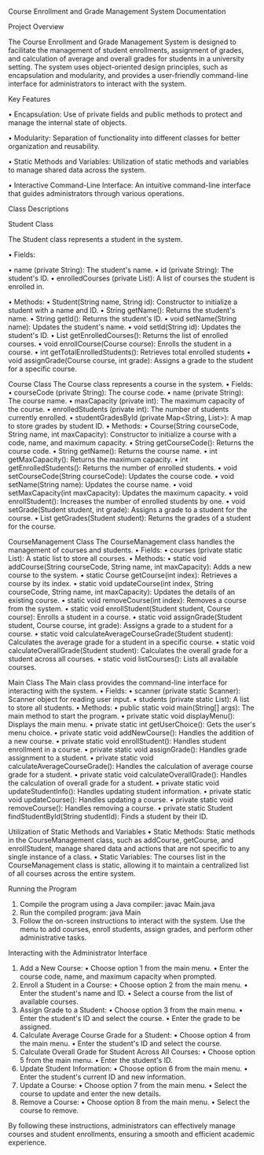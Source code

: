 Course Enrollment and Grade Management System Documentation

Project Overview

The Course Enrollment and Grade Management System is designed to facilitate the management of student enrollments, assignment of grades, and calculation of average and overall grades for students in a university setting. The system uses object-oriented design principles, such as encapsulation and modularity, and provides a user-friendly command-line interface for administrators to interact with the system.

Key Features

•	Encapsulation: Use of private fields and public methods to protect and manage the internal state of objects.

•	Modularity: Separation of functionality into different classes for better organization and reusability.

•	Static Methods and Variables: Utilization of static methods and variables to manage shared data across the system.

•	Interactive Command-Line Interface: An intuitive command-line interface that guides administrators through various operations.

Class Descriptions

Student Class

The Student class represents a student in the system.

•	Fields:

•	name (private String): The student's name.
•	id (private String): The student's ID.
•	enrolledCourses (private List<Course>): A list of courses the student is enrolled in.

•	Methods:
•	Student(String name, String id): Constructor to initialize a student with a name and ID.
•	String getName(): Returns the student's name.
•	String getId(): Returns the student's ID.
•	void setName(String name): Updates the student's name.
•	void setId(String id): Updates the student's ID.
•	List<Course> getEnrolledCourses(): Returns the list of enrolled courses.
•	void enrollCourse(Course course): Enrolls the student in a course.
•	int getTotalEnrolledStudents(): Retrieves total enrolled students
•	void assignGrade(Course course, int grade): Assigns a grade to the student for a specific course.

Course Class
The Course class represents a course in the system.
•	Fields:
•	courseCode (private String): The course code.
•	name (private String): The course name.
•	maxCapacity (private int): The maximum capacity of the course.
•	enrolledStudents (private int): The number of students currently enrolled.
•	studentGradesById (private Map<String, List<Integer>>): A map to store grades by student ID.
•	Methods:
•	Course(String courseCode, String name, int maxCapacity): Constructor to initialize a course with a code, name, and maximum capacity.
•	String getCourseCode(): Returns the course code.
•	String getName(): Returns the course name.
•	int getMaxCapacity(): Returns the maximum capacity.
•	int getEnrolledStudents(): Returns the number of enrolled students.
•	void setCourseCode(String courseCode): Updates the course code.
•	void setName(String name): Updates the course name.
•	void setMaxCapacity(int maxCapacity): Updates the maximum capacity.
•	void enrollStudent(): Increases the number of enrolled students by one.
•	void setGrade(Student student, int grade): Assigns a grade to a student for the course.
•	List<Integer> getGrades(Student student): Returns the grades of a student for the course.

CourseManagement Class
The CourseManagement class handles the management of courses and students.
•	Fields:
•	courses (private static List<Course>): A static list to store all courses.
•	Methods:
•	static void addCourse(String courseCode, String name, int maxCapacity): Adds a new course to the system.
•	static Course getCourse(int index): Retrieves a course by its index.
•	static void updateCourse(int index, String courseCode, String name, int maxCapacity): Updates the details of an existing course.
•	static void removeCourse(int index): Removes a course from the system.
•	static void enrollStudent(Student student, Course course): Enrolls a student in a course.
•	static void assignGrade(Student student, Course course, int grade): Assigns a grade to a student for a course.
•	static void calculateAverageCourseGrade(Student student): Calculates the average grade for a student in a specific course.
•	static void calculateOverallGrade(Student student): Calculates the overall grade for a student across all courses.
•	static void listCourses(): Lists all available courses.

Main Class
The Main class provides the command-line interface for interacting with the system.
•	Fields:
•	scanner (private static Scanner): Scanner object for reading user input.
•	students (private static List<Student>): A list to store all students.
•	Methods:
•	public static void main(String[] args): The main method to start the program.
•	private static void displayMenu(): Displays the main menu.
•	private static int getUserChoice(): Gets the user's menu choice.
•	private static void addNewCourse(): Handles the addition of a new course.
•	private static void enrollStudent(): Handles student enrollment in a course.
•	private static void assignGrade(): Handles grade assignment to a student.
•	private static void calculateAverageCourseGrade(): Handles the calculation of average course grade for a student.
•	private static void calculateOverallGrade(): Handles the calculation of overall grade for a student.
•	private static void updateStudentInfo(): Handles updating student information.
•	private static void updateCourse(): Handles updating a course.
•	private static void removeCourse(): Handles removing a course.
•	private static Student findStudentById(String studentId): Finds a student by their ID.

Utilization of Static Methods and Variables
•	Static Methods: Static methods in the CourseManagement class, such as addCourse, getCourse, and enrollStudent, manage shared data and actions that are not specific to any single instance of a class.
•	Static Variables: The courses list in the CourseManagement class is static, allowing it to maintain a centralized list of all courses across the entire system.

Running the Program
1.	Compile the program using a Java compiler:
javac Main.java 
2.	Run the compiled program:
java Main 
3.	Follow the on-screen instructions to interact with the system. Use the menu to add courses, enroll students, assign grades, and perform other administrative tasks.

Interacting with the Administrator Interface
1.	Add a New Course:
•	Choose option 1 from the main menu.
•	Enter the course code, name, and maximum capacity when prompted.
2.	Enroll a Student in a Course:
•	Choose option 2 from the main menu.
•	Enter the student's name and ID.
•	Select a course from the list of available courses.
3.	Assign Grade to a Student:
•	Choose option 3 from the main menu.
•	Enter the student's ID and select the course.
•	Enter the grade to be assigned.
4.	Calculate Average Course Grade for a Student:
•	Choose option 4 from the main menu.
•	Enter the student's ID and select the course.
5.	Calculate Overall Grade for Student Across All Courses:
•	Choose option 5 from the main menu.
•	Enter the student's ID.
6.	Update Student Information:
•	Choose option 6 from the main menu.
•	Enter the student's current ID and new information.
7.	Update a Course:
•	Choose option 7 from the main menu.
•	Select the course to update and enter the new details.
8.	Remove a Course:
•	Choose option 8 from the main menu.
•	Select the course to remove.

By following these instructions, administrators can effectively manage courses and student enrollments, ensuring a smooth and efficient academic experience.
